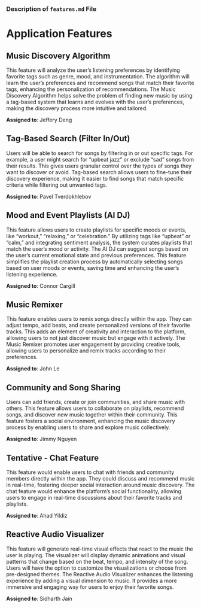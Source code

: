 ### Description of `features.md` File

# Application Features

## Music Discovery Algorithm

This feature will analyze the user’s listening preferences by identifying favorite tags such as genre, mood, and instrumentation. 
The algorithm will learn the user’s preferences and recommend songs that match their favorite tags, enhancing the personalization of recommendations. The Music Discovery Algorithm helps solve the problem of finding new music by using a tag-based system that learns and evolves with the user’s preferences, making the discovery process more intuitive and tailored.


**Assigned to**: Jeffery Deng
  
## Tag-Based Search (Filter In/Out)

Users will be able to search for songs by filtering in or out specific tags. For example, a user might search for “upbeat jazz” or exclude “sad” songs from their results. This gives users granular control over the types of songs they want to discover or avoid.
Tag-based search allows users to fine-tune their discovery experience, making it easier to find songs that match specific criteria while filtering out unwanted tags.

**Assigned to**: Pavel Tverdokhlebov

## Mood and Event Playlists (AI DJ)

This feature allows users to create playlists for specific moods or events, like “workout,” “relaxing,” or “celebration.” By utilizing tags like “upbeat” or “calm,” and integrating sentiment analysis, the system curates playlists that match the user’s mood or activity. The AI DJ can suggest songs based on the user’s current emotional state and previous preferences. This feature simplifies the playlist creation process by automatically selecting songs based on user moods or events, saving time and enhancing the user’s listening experience.

**Assigned to**: Connor Cargill

## Music Remixer

This feature enables users to remix songs directly within the app. They can adjust tempo, add beats, and create personalized versions of their favorite tracks. This adds an element of creativity and interaction to the platform, allowing users to not just discover music but engage with it actively. The Music Remixer promotes user engagement by providing creative tools, allowing users to personalize and remix tracks according to their preferences.

**Assigned to**: John Le

## Community and Song Sharing

Users can add friends, create or join communities, and share music with others. This feature allows users to collaborate on playlists, recommend songs, and discover new music together within their community. This feature fosters a social environment, enhancing the music discovery process by enabling users to share and explore music collectively.

**Assigned to**: Jimmy Nguyen

## Tentative - Chat Feature

This feature would enable users to chat with friends and community members directly within the app. They could discuss and recommend music in real-time, fostering deeper social interaction around music discovery. The chat feature would enhance the platform’s social functionality, allowing users to engage in real-time discussions about their favorite tracks and playlists.

**Assigned to**: Ahad Yildiz

## Reactive Audio Visualizer

This feature will generate real-time visual effects that react to the music the user is playing. The visualizer will display dynamic animations and visual patterns that change based on the beat, tempo, and intensity of the song. Users will have the option to customize the visualizations or choose from pre-designed themes. The Reactive Audio Visualizer enhances the listening experience by adding a visual dimension to music. It provides a more immersive and engaging way for users to enjoy their favorite songs.

**Assigned to**: Sidharth Jain